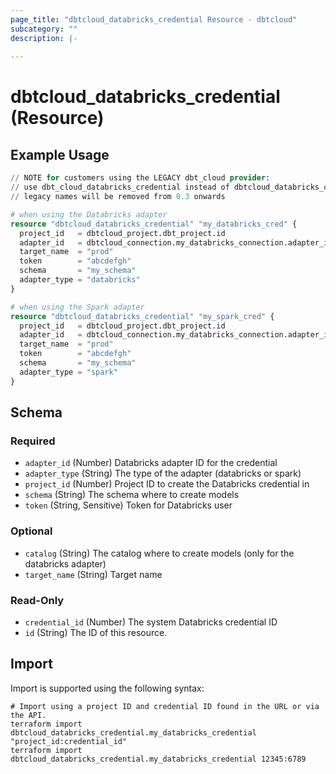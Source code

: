 ```yaml
---
page_title: "dbtcloud_databricks_credential Resource - dbtcloud"
subcategory: ""
description: |-
  
---
```


# dbtcloud_databricks_credential (Resource)




## Example Usage

```terraform
// NOTE for customers using the LEGACY dbt_cloud provider:
// use dbt_cloud_databricks_credential instead of dbtcloud_databricks_credential for the legacy resource names
// legacy names will be removed from 0.3 onwards

# when using the Databricks adapter
resource "dbtcloud_databricks_credential" "my_databricks_cred" {
  project_id   = dbtcloud_project.dbt_project.id
  adapter_id   = dbtcloud_connection.my_databricks_connection.adapter_id
  target_name  = "prod"
  token        = "abcdefgh"
  schema       = "my_schema"
  adapter_type = "databricks"
}

# when using the Spark adapter
resource "dbtcloud_databricks_credential" "my_spark_cred" {
  project_id   = dbtcloud_project.dbt_project.id
  adapter_id   = dbtcloud_connection.my_databricks_connection.adapter_id
  target_name  = "prod"
  token        = "abcdefgh"
  schema       = "my_schema"
  adapter_type = "spark"
}
```

<!-- schema generated by tfplugindocs -->
## Schema

### Required

- `adapter_id` (Number) Databricks adapter ID for the credential
- `adapter_type` (String) The type of the adapter (databricks or spark)
- `project_id` (Number) Project ID to create the Databricks credential in
- `schema` (String) The schema where to create models
- `token` (String, Sensitive) Token for Databricks user

### Optional

- `catalog` (String) The catalog where to create models (only for the databricks adapter)
- `target_name` (String) Target name

### Read-Only

- `credential_id` (Number) The system Databricks credential ID
- `id` (String) The ID of this resource.

## Import

Import is supported using the following syntax:

```shell
# Import using a project ID and credential ID found in the URL or via the API.
terraform import dbtcloud_databricks_credential.my_databricks_credential "project_id:credential_id"
terraform import dbtcloud_databricks_credential.my_databricks_credential 12345:6789
```
